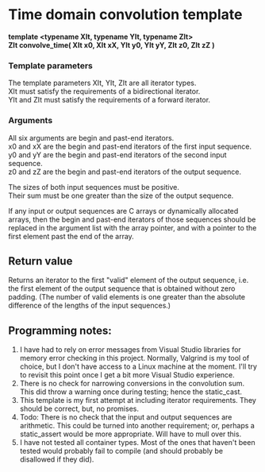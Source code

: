 # Time domain convolution template

**template \<typename XIt, typename YIt, typename ZIt>**\
**ZIt convolve_time\( XIt x0, XIt xX, YIt y0, YIt yY, ZIt z0, ZIt zZ )**

### Template parameters

The template parameters XIt, YIt, ZIt are all iterator types.\
XIt must satisfy the requirements of a bidirectional iterator.\
YIt and ZIt must satisfy the requirements of a forward iterator.

### Arguments

All six arguments are begin and past-end iterators.\
x0 and xX are the begin and past-end iterators of the first input sequence.\
y0 and yY are the begin and past-end iterators of the second input sequence.\
z0 and zZ are the begin and past-end iterators of the output sequence.

The sizes of both input sequences must be positive.\
Their sum must be one greater than the size of the output sequence.

If any input or output sequences are C arrays or dynamically allocated arrays,
  then the begin and past-end iterators of those sequences should be replaced
  in the argument list with the array pointer, and with a pointer to the first
  element past the end of the array.

## Return value

Returns an iterator to the first "valid" element of the output sequence, i.e.
  the first element of the output sequence that is obtained without zero padding.
  (The number of valid elements is one greater than the absolute difference of
  the lengths of the input sequences.)

## Programming notes:

1. I have had to rely on error messages from Visual Studio libraries for memory
     error checking in this project. Normally, Valgrind is my tool of choice,
     but I don't have access to a Linux machine at the moment. I'll try to
     revisit this point once I get a bit more Visual Studio experience.
2. There is no check for narrowing conversions in the convolution sum.
     This did throw a warning once during testing; hence the static_cast.
3. This template is my first attempt at including iterator requirements.
     They should be correct, but, no promises.
4. Todo: There is no check that the input and output sequences are arithmetic.
     This could be turned into another requirement; or, perhaps a static_assert
     would be more appropriate. Will have to mull over this.
5. I have not tested all container types. Most of the ones that haven't been
     tested would probably fail to compile (and should probably be disallowed
     if they did).